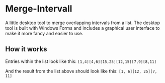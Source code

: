 # Merge-Intervall
A little desktop tool to merge overlapping intervals from a list. The desktop tool is built with Windows Forms and includes a graphical user interface to make it more fancy and easier to use.

## How it works
Entries within the list look like this:
`[1,4][4,6][15,25][12,15][7,9][8,11]`

And the result from the list above should look like this:
`[1, 6][12, 25][7, 11]`
